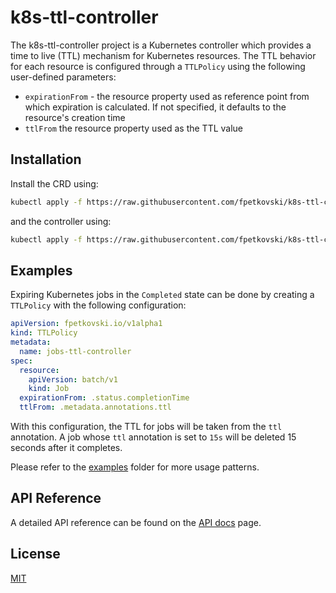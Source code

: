 # k8s-ttl-controller

The k8s-ttl-controller project is a Kubernetes controller which provides a time to live (TTL) mechanism for Kubernetes resources. The TTL behavior for each resource is configured through a `TTLPolicy` using the following user-defined parameters:
* `expirationFrom` - the resource property used as reference point from which expiration is calculated. If not specified, it defaults to the resource's creation time
* `ttlFrom` the resource property used as the TTL value

## Installation

Install the CRD using:
```bash
kubectl apply -f https://raw.githubusercontent.com/fpetkovski/k8s-ttl-controller/0.6.0/deploy/crds.yaml
```
and the controller using:
```bash
kubectl apply -f https://raw.githubusercontent.com/fpetkovski/k8s-ttl-controller/0.6.0/deploy/controller.yaml
```

## Examples

Expiring Kubernetes jobs in the `Completed` state can be done by creating a `TTLPolicy` with the following configuration:
```yaml
apiVersion: fpetkovski.io/v1alpha1
kind: TTLPolicy
metadata:
  name: jobs-ttl-controller
spec:
  resource:
    apiVersion: batch/v1
    kind: Job
  expirationFrom: .status.completionTime 
  ttlFrom: .metadata.annotations.ttl
```

With this configuration, the TTL for jobs will be taken from the `ttl` annotation. A job whose `ttl` annotation is set to `15s` will be deleted 15 seconds after it completes.

Please refer to the [examples](https://github.com/fpetkovski/k8s-ttl-controller/tree/main/examples) folder for more usage patterns.

## API Reference

A detailed API reference can be found on the [API docs](https://github.com/fpetkovski/k8s-ttl-controller/tree/main/docs) page.

## License
[MIT](https://choosealicense.com/licenses/mit/)